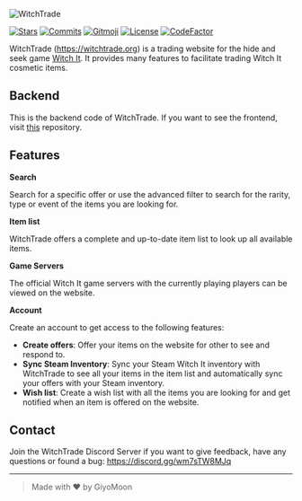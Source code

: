 ![WitchTrade](https://i.imgur.com/Rjxtp6X.png)

[![Stars](https://img.shields.io/github/stars/GiyoMoon/WitchTrade-BE.svg?color=ff67e4)](https://github.com/GiyoMoon/WitchTrade-BE/stargazers)
[![Commits](https://img.shields.io/github/commit-activity/m/GiyoMoon/WitchTrade-BE?color=ff67e4)](https://github.com/GiyoMoon/WitchTrade-BE/commits)
[![Gitmoji](https://img.shields.io/badge/gitmoji-%20😜%20😍-FFDD67.svg?color=ff67e4)](https://gitmoji.dev)
[![License](https://img.shields.io/github/license/GiyoMoon/WitchTrade-BE.svg?color=ff67e4)](https://github.com/GiyoMoon/WitchTrade-BE/blob/main/COPYING)
[![CodeFactor](https://www.codefactor.io/repository/github/GiyoMoon/WitchTrade-BE/badge)](https://www.codefactor.io/repository/github/GiyoMoon/WitchTrade-BE)

WitchTrade (https://witchtrade.org) is a trading website for the hide and seek game [Witch It](https://store.steampowered.com/app/559650/Witch_It/). It provides many features to facilitate trading Witch It cosmetic items.

## Backend

This is the backend code of WitchTrade. If you want to see the frontend, visit [this](https://github.com/GiyoMoon/WitchTrade-FE) repository.

## Features
**Search**

Search for a specific offer or use the advanced filter to search for the rarity, type or event of the items you are looking for.

**Item list**

WitchTrade offers a complete and up-to-date item list to look up all available items.

**Game Servers**

The official Witch It game servers with the currently playing players can be viewed on the website.

**Account**

Create an account to get access to the following features:

- **Create offers**: Offer your items on the website for other to see and respond to.
- **Sync Steam Inventory**: Sync your Steam Witch It inventory with WitchTrade to see all your items in the item list and automatically sync your offers with your Steam inventory.
- **Wish list**: Create a wish list with all the items you are looking for and get notified when an item is offered on the website.

## Contact
Join the WitchTrade Discord Server if you want to give feedback, have any questions or found a bug: https://discord.gg/wm7sTW8MJq
___
> Made with ❤️ by GiyoMoon
